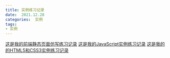 ```yaml
---
title: 实例练习记录
date:  2021.12.28
categories:  实例
tags: 
- 实例
---
```


[这是我的前端静态页面仿写练习记录](https://ricardowangyf.github.io/website/)
[这是我的JavaScript实例练习记录](https://ricardowangyf.github.io/Javascript/)
[这是我的的HTML5和CSS3实例练习记录](https://ricardowangyf.github.io/HTML/)